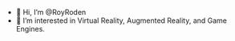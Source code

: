 - 👋 Hi, I’m @RoyRoden
- 👀 I’m interested in Virtual Reality, Augmented Reality, and Game Engines.

<!---
RoyRoden/RoyRoden is a ✨ special ✨ repository because its `README.md` (this file) appears on your GitHub profile.
You can click the Preview link to take a look at your changes.
--->

